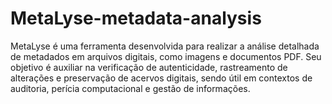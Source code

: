 # MetaLyse-metadata-analysis
MetaLyse é uma ferramenta desenvolvida para realizar a análise detalhada de metadados em arquivos digitais, como imagens e documentos PDF. Seu objetivo é auxiliar na verificação de autenticidade, rastreamento de alterações e preservação de acervos digitais, sendo útil em contextos de auditoria, perícia computacional e gestão de informações.
